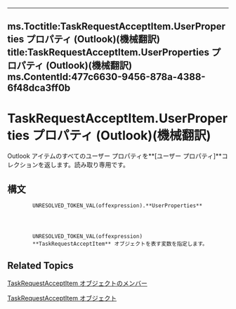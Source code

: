 

---
ms.Toctitle:TaskRequestAcceptItem.UserProperties プロパティ (Outlook)(機械翻訳)
title:TaskRequestAcceptItem.UserProperties プロパティ (Outlook)(機械翻訳)
ms.ContentId:477c6630-9456-878a-4388-6f48dca3ff0b
---
# TaskRequestAcceptItem.UserProperties プロパティ (Outlook)(機械翻訳)




Outlook アイテムのすべてのユーザー プロパティを**[ユーザー プロパティ]**コレクションを返します。読み取り専用です。

## 構文

            UNRESOLVED_TOKEN_VAL(offexpression).**UserProperties**




            UNRESOLVED_TOKEN_VAL(offexpression)
            **TaskRequestAcceptItem** オブジェクトを表す変数を指定します。



## Related Topics

[TaskRequestAcceptItem オブジェクトのメンバー](fe91c4cc-f505-11d8-0d0a-84fc4d355651.md)

[TaskRequestAcceptItem オブジェクト](a2905f72-0a67-b07d-7f85-84fe4de17c25.md)




